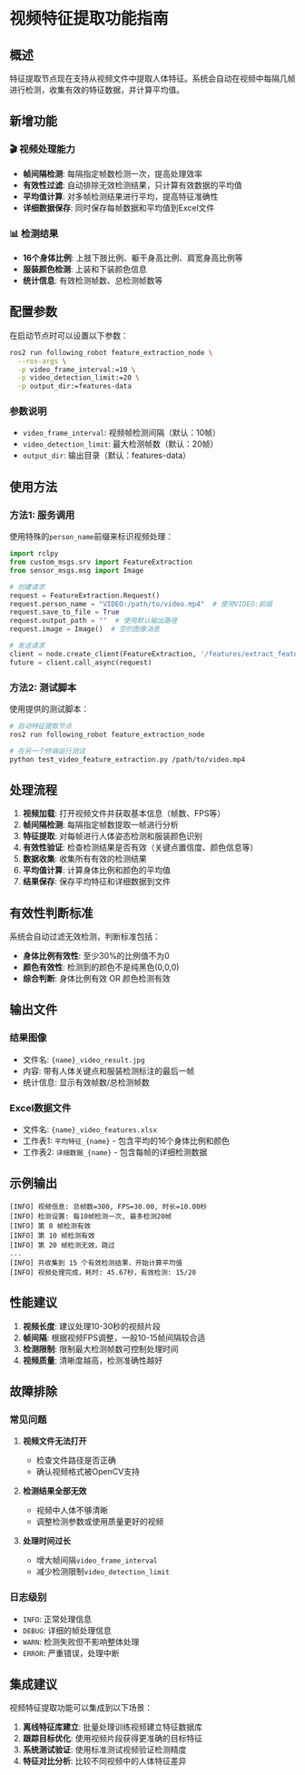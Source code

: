 # 视频特征提取功能指南

## 概述

特征提取节点现在支持从视频文件中提取人体特征。系统会自动在视频中每隔几帧进行检测，收集有效的特征数据，并计算平均值。

## 新增功能

### 🎬 视频处理能力
- **帧间隔检测**: 每隔指定帧数检测一次，提高处理效率
- **有效性过滤**: 自动排除无效检测结果，只计算有效数据的平均值
- **平均值计算**: 对多帧检测结果进行平均，提高特征准确性
- **详细数据保存**: 同时保存每帧数据和平均值到Excel文件

### 📊 检测结果
- **16个身体比例**: 上肢下肢比例、躯干身高比例、肩宽身高比例等
- **服装颜色检测**: 上装和下装颜色信息
- **统计信息**: 有效检测帧数、总检测帧数等

## 配置参数

在启动节点时可以设置以下参数：

```bash
ros2 run following_robot feature_extraction_node \
  --ros-args \
  -p video_frame_interval:=10 \
  -p video_detection_limit:=20 \
  -p output_dir:=features-data
```

### 参数说明
- `video_frame_interval`: 视频帧检测间隔（默认：10帧）
- `video_detection_limit`: 最大检测帧数（默认：20帧）  
- `output_dir`: 输出目录（默认：features-data）

## 使用方法

### 方法1: 服务调用

使用特殊的`person_name`前缀来标识视频处理：

```python
import rclpy
from custom_msgs.srv import FeatureExtraction
from sensor_msgs.msg import Image

# 创建请求
request = FeatureExtraction.Request()
request.person_name = "VIDEO:/path/to/video.mp4"  # 使用VIDEO:前缀
request.save_to_file = True
request.output_path = ""  # 使用默认输出路径
request.image = Image()  # 空的图像消息

# 发送请求
client = node.create_client(FeatureExtraction, '/features/extract_features')
future = client.call_async(request)
```

### 方法2: 测试脚本

使用提供的测试脚本：

```bash
# 启动特征提取节点
ros2 run following_robot feature_extraction_node

# 在另一个终端运行测试
python test_video_feature_extraction.py /path/to/video.mp4
```

## 处理流程

1. **视频加载**: 打开视频文件并获取基本信息（帧数、FPS等）
2. **帧间隔检测**: 每隔指定帧数提取一帧进行分析
3. **特征提取**: 对每帧进行人体姿态检测和服装颜色识别
4. **有效性验证**: 检查检测结果是否有效（关键点置信度、颜色信息等）
5. **数据收集**: 收集所有有效的检测结果
6. **平均值计算**: 计算身体比例和颜色的平均值
7. **结果保存**: 保存平均特征和详细数据到文件

## 有效性判断标准

系统会自动过滤无效检测，判断标准包括：

- **身体比例有效性**: 至少30%的比例值不为0
- **颜色有效性**: 检测到的颜色不是纯黑色(0,0,0)
- **综合判断**: 身体比例有效 OR 颜色检测有效

## 输出文件

### 结果图像
- 文件名: `{name}_video_result.jpg`
- 内容: 带有人体关键点和服装检测标注的最后一帧
- 统计信息: 显示有效帧数/总检测帧数

### Excel数据文件
- 文件名: `{name}_video_features.xlsx`
- 工作表1: `平均特征_{name}` - 包含平均的16个身体比例和颜色
- 工作表2: `详细数据_{name}` - 包含每帧的详细检测数据

## 示例输出

```
[INFO] 视频信息: 总帧数=300, FPS=30.00, 时长=10.00秒
[INFO] 检测设置: 每10帧检测一次, 最多检测20帧
[INFO] 第 0 帧检测有效
[INFO] 第 10 帧检测有效  
[INFO] 第 20 帧检测无效，跳过
...
[INFO] 共收集到 15 个有效检测结果，开始计算平均值
[INFO] 视频处理完成，耗时: 45.67秒，有效检测: 15/20
```

## 性能建议

1. **视频长度**: 建议处理10-30秒的视频片段
2. **帧间隔**: 根据视频FPS调整，一般10-15帧间隔较合适
3. **检测限制**: 限制最大检测帧数可控制处理时间
4. **视频质量**: 清晰度越高，检测准确性越好

## 故障排除

### 常见问题

1. **视频文件无法打开**
   - 检查文件路径是否正确
   - 确认视频格式被OpenCV支持

2. **检测结果全部无效**
   - 视频中人体不够清晰
   - 调整检测参数或使用质量更好的视频

3. **处理时间过长**
   - 增大帧间隔`video_frame_interval`
   - 减少检测限制`video_detection_limit`

### 日志级别
- `INFO`: 正常处理信息
- `DEBUG`: 详细的帧处理信息
- `WARN`: 检测失败但不影响整体处理
- `ERROR`: 严重错误，处理中断

## 集成建议

视频特征提取功能可以集成到以下场景：

1. **离线特征库建立**: 批量处理训练视频建立特征数据库
2. **跟踪目标优化**: 使用视频片段获得更准确的目标特征  
3. **系统测试验证**: 使用标准测试视频验证检测精度
4. **特征对比分析**: 比较不同视频中的人体特征差异 